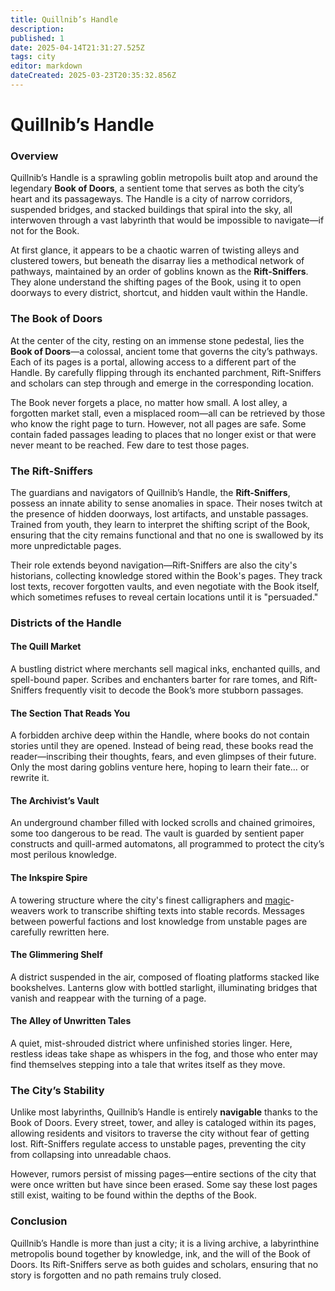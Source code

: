 ```yaml
---
title: Quillnib’s Handle
description: 
published: 1
date: 2025-04-14T21:31:27.525Z
tags: city
editor: markdown
dateCreated: 2025-03-23T20:35:32.856Z
---
```


# Quillnib’s Handle

### Overview
Quillnib’s Handle is a sprawling goblin metropolis built atop and around the legendary **Book of Doors**, a sentient tome that serves as both the city’s heart and its passageways. The Handle is a city of narrow corridors, suspended bridges, and stacked buildings that spiral into the sky, all interwoven through a vast labyrinth that would be impossible to navigate—if not for the Book. 

At first glance, it appears to be a chaotic warren of twisting alleys and clustered towers, but beneath the disarray lies a methodical network of pathways, maintained by an order of goblins known as the **Rift-Sniffers**. They alone understand the shifting pages of the Book, using it to open doorways to every district, shortcut, and hidden vault within the Handle.

### The Book of Doors
At the center of the city, resting on an immense stone pedestal, lies the **Book of Doors**—a colossal, ancient tome that governs the city’s pathways. Each of its pages is a portal, allowing access to a different part of the Handle. By carefully flipping through its enchanted parchment, Rift-Sniffers and scholars can step through and emerge in the corresponding location. 

The Book never forgets a place, no matter how small. A lost alley, a forgotten market stall, even a misplaced room—all can be retrieved by those who know the right page to turn. However, not all pages are safe. Some contain faded passages leading to places that no longer exist or that were never meant to be reached. Few dare to test those pages.

### The Rift-Sniffers
The guardians and navigators of Quillnib’s Handle, the **Rift-Sniffers**, possess an innate ability to sense anomalies in space. Their noses twitch at the presence of hidden doorways, lost artifacts, and unstable passages. Trained from youth, they learn to interpret the shifting script of the Book, ensuring that the city remains functional and that no one is swallowed by its more unpredictable pages.

Their role extends beyond navigation—Rift-Sniffers are also the city's historians, collecting knowledge stored within the Book's pages. They track lost texts, recover forgotten vaults, and even negotiate with the Book itself, which sometimes refuses to reveal certain locations until it is "persuaded."

### Districts of the Handle

#### The Quill Market
A bustling district where merchants sell magical inks, enchanted quills, and spell-bound paper. Scribes and enchanters barter for rare tomes, and Rift-Sniffers frequently visit to decode the Book’s more stubborn passages.

#### The Section That Reads You
A forbidden archive deep within the Handle, where books do not contain stories until they are opened. Instead of being read, these books read the reader—inscribing their thoughts, fears, and even glimpses of their future. Only the most daring goblins venture here, hoping to learn their fate… or rewrite it.

#### The Archivist’s Vault
An underground chamber filled with locked scrolls and chained grimoires, some too dangerous to be read. The vault is guarded by sentient paper constructs and quill-armed automatons, all programmed to protect the city’s most perilous knowledge.

#### The Inkspire Spire
A towering structure where the city's finest calligraphers and [magic](/structure/mechanic/magic.md)-weavers work to transcribe shifting texts into stable records. Messages between powerful factions and lost knowledge from unstable pages are carefully rewritten here.

#### The Glimmering Shelf
A district suspended in the air, composed of floating platforms stacked like bookshelves. Lanterns glow with bottled starlight, illuminating bridges that vanish and reappear with the turning of a page.

#### The Alley of Unwritten Tales
A quiet, mist-shrouded district where unfinished stories linger. Here, restless ideas take shape as whispers in the fog, and those who enter may find themselves stepping into a tale that writes itself as they move.

### The City’s Stability
Unlike most labyrinths, Quillnib’s Handle is entirely **navigable** thanks to the Book of Doors. Every street, tower, and alley is cataloged within its pages, allowing residents and visitors to traverse the city without fear of getting lost. Rift-Sniffers regulate access to unstable pages, preventing the city from collapsing into unreadable chaos. 

However, rumors persist of missing pages—entire sections of the city that were once written but have since been erased. Some say these lost pages still exist, waiting to be found within the depths of the Book.

### Conclusion
Quillnib’s Handle is more than just a city; it is a living archive, a labyrinthine metropolis bound together by knowledge, ink, and the will of the Book of Doors. Its Rift-Sniffers serve as both guides and scholars, ensuring that no story is forgotten and no path remains truly closed.

